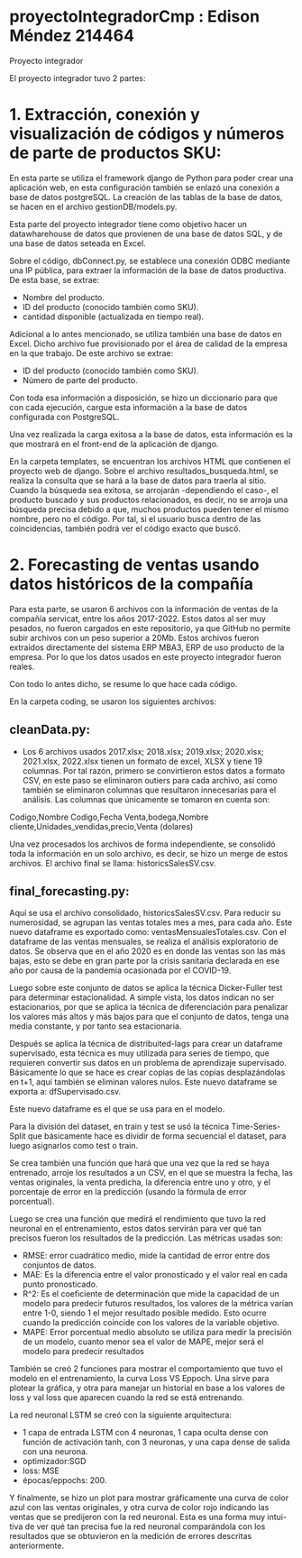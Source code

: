 # proyectoIntegradorCmp : Edison Méndez 214464
Proyecto integrador

El proyecto integrador tuvo 2 partes: 
# 1. Extracción, conexión y visualización de códigos y números de parte de productos SKU:
En esta parte se utiliza el framework django de Python para poder crear una aplicación web, en esta configuración también se enlazó una conexión a base de datos postgreSQL. La creación de las tablas de la base de datos, 
se hacen en el archivo gestionDB/models.py. 

Esta parte del proyecto integrador tiene como objetivo hacer un datawharehouse de datos que provienen de una base de datos SQL, y de una base de datos seteada en Excel. 

Sobre el código, dbConnect.py, se establece una conexión ODBC mediante una IP pública, para extraer la información de la base de datos productiva. De esta base, se extrae:
- Nombre del producto.
- ID del producto (conocido también como SKU).
- cantidad disponible (actualizada en tiempo real).

Adicional a lo antes mencionado, se utiliza también una base de datos en Excel. Dicho archivo fue provisionado por el área de calidad de la empresa en la que trabajo. De este archivo se extrae: 
- ID del producto (conocido también como SKU).
- Número de parte del producto. 

Con toda esa información a disposición, se hizo un diccionario para que con cada ejecución, cargue esta información a la base de datos configurada con PostgreSQL. 

Una vez realizada la carga exitosa a la base de datos, esta información es la que mostrará en el front-end de la aplicación de django.

En la carpeta templates, se encuentran los archivos HTML que contienen el proyecto web de django. Sobre el archivo resultados_busqueda.html, se realiza la consulta que se hará a la base de datos para traerla al sitio. 
Cuando la búsqueda sea exitosa, se arrojarán -dependiendo el caso-, el producto buscado y sus productos relacionados, es decir, no se arroja una búsqueda precisa debido a que, muchos productos pueden tener el mismo 
nombre, pero no el código. Por tal, si el usuario busca dentro de las coincidencias, también podrá ver el código exacto que buscó. 



# 2. Forecasting de ventas usando datos históricos de la compañía
Para esta parte, se usaron 6 archivos con la información de ventas de la compañía servicat, entre los años 2017-2022. Estos datos al ser muy pesados, no fueron cargados en este repositorio,
ya que GitHub no permite subir archivos con un peso superior a 20Mb. Estos archivos fueron extraídos directamente del sistema ERP MBA3, ERP de uso producto de la empresa. Por lo que los datos usados 
en este proyecto integrador fueron reales. 

Con todo lo antes dicho, se resume lo que hace cada código. 

En la carpeta coding, se usaron los siguientes archivos: 

## cleanData.py: 
- Los 6 archivos usados 2017.xlsx; 2018.xlsx; 2019.xlsx; 2020.xlsx; 2021.xlsx, 2022.xlsx tienen un formato de excel, XLSX y tiene 19 columnas. Por tal razón, primero se convirtieron estos datos a formato CSV, 
en este paso se eliminaron outiers para cada archivo, así como también se eliminaron columnas que resultaron innecesarias para el análisis. Las columnas que únicamente se tomaron en cuenta son:

Codigo,Nombre Codigo,Fecha Venta,bodega,Nombre cliente,Unidades_vendidas,precio,Venta (dolares)

Una vez procesados los archivos de forma independiente, se consolidó toda la información en un solo archivo, es decir, se hizo un merge de estos archivos. El archivo final se llama: historicsSalesSV.csv. 

## final_forecasting.py: 
Aquí se usa el archivo consolidado, historicsSalesSV.csv. Para reducir su numerosidad, se agrupan las ventas totales mes a mes, para cada año. Este nuevo dataframe es exportado como: ventasMensualesTotales.csv.
Con el dataframe de las ventas mensuales, se realiza el análisis exploratorio de datos. Se observa que en el año 2020 es en donde las ventas son las más bajas, esto se debe en gran parte por la crisis sanitaria declarada
en ese año por causa de la pandemia ocasionada por el COVID-19.

Luego sobre este conjunto de datos se aplica la técnica Dicker-Fuller test para determinar estacionalidad. A simple vista, los datos indican no ser estacionarios, por que se aplica la técnica de diferenciación para penalizar
los valores más altos y más bajos para que el conjunto de datos, tenga una media constante, y por tanto sea estacionaria. 

Después se aplica la técnica de distribuited-lags para crear un dataframe supervisado, esta técnica es muy utilizada para series de tiempo, que requieren convertir sus datos en un problema de aprendizaje supervisado. 
Básicamente lo que se hace es crear copias de las copias desplazándolas en t+1, aquí también se eliminan valores nulos. Este nuevo dataframe se exporta a: dfSupervisado.csv. 

Este nuevo dataframe es el que se usa para en el modelo. 

Para la división del dataset, en train y test se usó la técnica Time-Series-Split que básicamente hace es dividir de forma secuencial el dataset, para luego asignarlos como test o train. 

Se crea también una función que hará que una vez que la red se haya entrenado, arroje los resultados a un CSV, en el que se muestra la fecha, las ventas originales, la venta predicha, la diferencia entre uno y otro, y 
el porcentaje de error en la predicción (usando la fórmula de error porcentual).

Luego se crea una función que medirá el rendimiento que tuvo la red neuronal en el entrenamiento, estos datos servirán para ver qué tan precisos fueron los resultados de la predicción. 
Las métricas usadas son: 
- RMSE: error cuadrático medio, mide la cantidad de error entre dos conjuntos de datos.
- MAE: Es la diferencia entre el valor pronosticado y el valor real en cada punto pronosticado.
- R^2: Es el coeficiente de determinación que mide la capacidad de un modelo para predecir futuros resultados, los valores de la métrica varían entre 1-0, siendo 1 el mejor resultado posible medido. Esto ocurre cuando la predicción coincide con los valores de la variable objetivo. 
- MAPE: Error porcentual medio absoluto se utiliza para medir la precisión de un modelo, cuanto menor sea el valor de MAPE, mejor será el modelo para predecir resultados

También se creó 2 funciones para mostrar el comportamiento que tuvo el modelo en el entrenamiento, la curva Loss VS Eppoch. Una sirve para plotear la gráfica, y otra para manejar un historial en base a los valores de 
loss y val loss que aparecen cuando la red se está entrenando. 

La red neuronal LSTM se creó con la siguiente arquitectura:

- 1 capa de entrada LSTM con 4 neuronas, 1 capa oculta dense con función de activación tanh, con 3 neuronas, y una capa dense de salida con una neurona. 
- optimizador:SGD 
- loss: MSE
- épocas/eppochs: 200. 

Y finalmente, se hizo un plot para mostrar gráficamente una curva de color azul con las ventas originales, y otra curva de color rojo indicando las ventas que se predijeron con la red neuronal. Esta es una forma muy intui-
tiva de ver qué tan precisa fue la red neuronal comparándola con los resultados que se obtuvieron en la medición de errores descritas anteriormente. 

